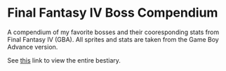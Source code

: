 # Final Fantasy IV Boss Compendium
A compendium of my favorite bosses and their cooresponding stats from Final Fantasy IV (GBA).
All sprites and stats are taken from the Game Boy Advance version.

See [this](http://misc.thefullwiki.org/Bestiary_(Final_Fantasy_IV)) link to view the entire bestiary.
